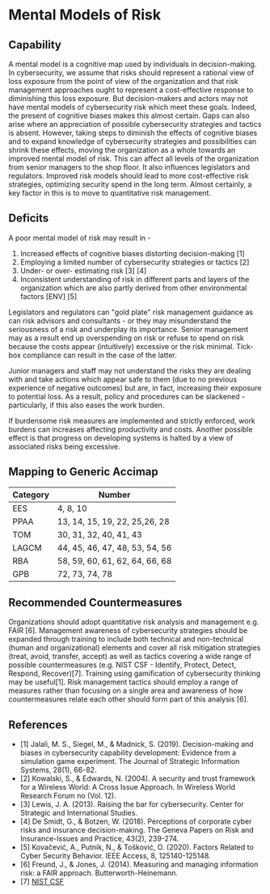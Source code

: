# Mental Models of Risk

## Capability

A mental model is a cognitive map used by individuals in decision-making.  In cybersecurity, we assume that risks should represent a rational view of loss exposure from the point of view of the organization and that risk management approaches ought to represent a cost-effective response to diminishing this loss exposure.  But decision-makers and actors may not have mental models of cybersecurity risk which meet these goals. Indeed, the present of cognitive biases makes this almost certain. Gaps can also arise where an appreciation of possible cybersecurity strategies and tactics is absent. However, taking steps to diminish the effects of cognitive biases and to expand knowledge of cybersecurity strategies and possibilities can shrink these effects, moving the organization as a whole towards an improved mental model of risk.  This can affect all levels of the organization from senior managers to the shop floor. It also influences legislators and regulators.  Improved risk models should lead to more cost-effective risk strategies, optimizing security spend in the long term.  Almost certainly, a key factor in this is to move to quantitative risk management.

## Deficits

A poor mental model of risk may result in -

1. Increased effects of cognitive biases distorting decision-making [1]
2. Employing a limited number of cybersecurity strategies or tactics [2]
3. Under- or over- estimating risk [3] [4]
4. Inconsistent understanding of risk in different parts and layers of the organization which are also partly derived from other environmental factors [ENV] [5]

Legislators and regulators can "gold plate" risk management guidance as can risk advisors and consultants - or they may misunderstand the seriousness of a risk and underplay its importance.  Senior management may as a result end up overspending on risk or refuse to spend on risk because the costs appear (intuitively) excessive or the risk minimal. Tick-box compliance can result in the case of the latter. 

Junior managers and staff may not understand the risks they are dealing with and take actions which appear safe to them (due to no previous experience of negative outcomes) but are, in fact, increasing their exposure to potential loss.  As a result, policy and procedures can be slackened - particularly, if this also eases the work burden.  

If burdensome risk measures are implemented and strictly enforced, work burdens can increases affecting productivity and costs.  Another possible effect is that progress on developing systems is halted by a view of associated risks being excessive.

## Mapping to Generic Accimap

|Category | Number |
| --- | --- |
|EES  |4, 8, 10 |
|PPAA  |13, 14, 15, 19, 22, 25,26, 28|
|TOM   |30, 31, 32, 40, 41, 43|
|LAGCM |44, 45, 46, 47, 48, 53, 54, 56|
|RBA   |58, 59, 60, 61, 62, 64, 66, 68|
|GPB   |72, 73, 74, 78 |

## Recommended Countermeasures

Organizations should adopt quantitative risk analysis and management e.g. FAIR [6].  Management awareness of cybersecurity strategies should be expanded through training to include both technical and non-technical (human and organizational) elements and cover all risk mitigation strategies (treat, avoid, transfer, accept) as well as tactics covering a wide range of possible countermeasures (e.g. NIST CSF - Identify, Protect, Detect, Respond, Recover)[7]. Training using gamification of cybersecurity thinking may be useful[1]. Risk management tactics should employ a range of measures rather than focusing on a single area and awareness of how countermeasures relate each other should form part of this analysis [6]. 

## References

- [1] Jalali, M. S., Siegel, M., & Madnick, S. (2019). Decision-making and biases in cybersecurity capability development: Evidence from a simulation game experiment. The Journal of Strategic Information Systems, 28(1), 66-82.
- [2] Kowalski, S., & Edwards, N. (2004). A security and trust framework for a Wireless World: A Cross Issue Approach. In Wireless World Research Forum no (Vol. 12).
- [3] Lewis, J. A. (2013). Raising the bar for cybersecurity. Center for Strategic and International Studies.
- [4] De Smidt, G., & Botzen, W. (2018). Perceptions of corporate cyber risks and insurance decision-making. The Geneva Papers on Risk and Insurance-Issues and Practice, 43(2), 239-274.
- [5] Kovačević, A., Putnik, N., & Tošković, O. (2020). Factors Related to Cyber Security Behavior. IEEE Access, 8, 125140-125148.
- [6] Freund, J., & Jones, J. (2014). Measuring and managing information risk: a FAIR approach. Butterworth-Heinemann.
- [7] [NIST CSF](https://www.nist.gov/cyberframework)
